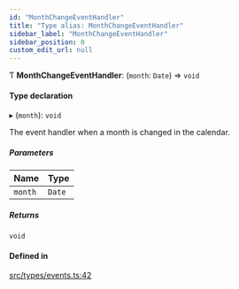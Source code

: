```yaml
---
id: "MonthChangeEventHandler"
title: "Type alias: MonthChangeEventHandler"
sidebar_label: "MonthChangeEventHandler"
sidebar_position: 0
custom_edit_url: null
---
```


Ƭ **MonthChangeEventHandler**: (`month`: `Date`) => `void`

#### Type declaration

▸ (`month`): `void`

The event handler when a month is changed in the calendar.

##### Parameters

| Name | Type |
| :------ | :------ |
| `month` | `Date` |

##### Returns

`void`

#### Defined in

[src/types/events.ts:42](https://github.com/gpbl/react-day-picker/blob/cd80be68f/src/types/events.ts#L42)
